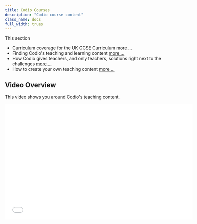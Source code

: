 ```yaml
---
title: Codio Courses
description: "Codio course content"
class_name: docs
full_width: trues
---
```


This section 

- Curriculum coverage for the UK GCSE Curriculum [more ...](/docs/teacher/courses/ocr)
- Finding Codio's teaching and learning content [more ...](/docs/teacher/courses/accessing)
- How Codio gives teachers, and only teachers, solutions right next to the challenges [more ...](/docs/teacher/courses/solutions)
- How to create your own teaching content [more ...](/docs/teacher/courses/authoring)

## Video Overview
This video shows you around Codio's teaching content.

<div class="video">
<div class="video-wrapper">
<iframe src="//player.vimeo.com/video/138398233" width="600" height="370" frameborder="0" webkitallowfullscreen mozallowflscreen allowfullscreen></iframe>
</div>
</div>


